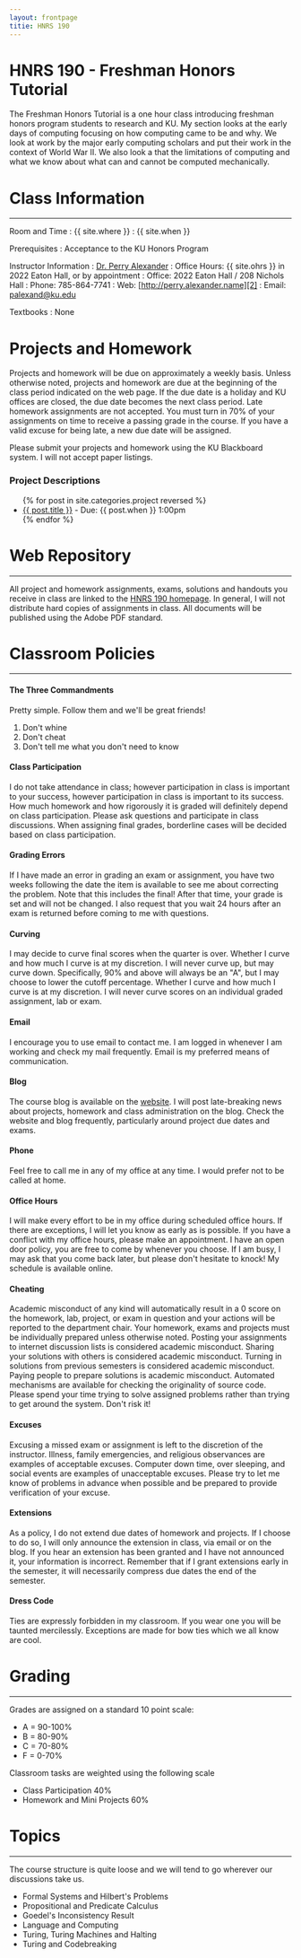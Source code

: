 ```yaml
---
layout: frontpage
titie: HNRS 190
---
```


# HNRS 190 - Freshman Honors Tutorial

The Freshman Honors Tutorial is a one hour class introducing freshman
honors program students to research and KU.  My section looks at the
early days of computing focusing on how computing came to be and
why. We look at work by the major early computing scholars and put
their work in the context of World War II.  We also look a that the
limitations of computing and what we know about what can and cannot be
computed mechanically.  

# Class Information

---- 

Room and Time
: {{ site.where }}
: {{ site.when }}

Prerequisites
: Acceptance to the KU Honors Program

Instructor Information
: [Dr. Perry Alexander][1]
: Office Hours: {{ site.ohrs }} in 2022 Eaton Hall, or by appointment
: Office: 2022 Eaton Hall / 208 Nichols Hall 
: Phone: 785-864-7741 
: Web: [http://perry.alexander.name][2]
: Email: [palexand@ku.edu][3]

Textbooks
: None

# Projects and Homework

Projects and homework will be due on approximately a weekly
basis. Unless otherwise noted, projects and homework are due at the beginning of the class period indicated on the web page.  If the due date is a holiday and KU offices are closed, the due date becomes the next class period.  Late homework assignments are not accepted.  You must turn in 70% of your assignments on time to receive a passing grade in the course.  If you have a valid excuse for being late, a new due date will be assigned. 

Please submit your projects and homework using the KU Blackboard
system.  I will not accept paper listings.

### Project Descriptions

<ul>
{% for post in site.categories.project reversed %}
<li><a href="{{ site.baseurl }}{{ post.url }}">{{ post.title }}</a>
 - Due: {{ post.when }} 1:00pm</li>
{% endfor %}
</ul>

# Web Repository

---- 

All project and homework assignments, exams, solutions and handouts you receive in class are linked to the
[HNRS 190 homepage][4].  In general, I will not distribute hard copies of assignments in class. All documents will be published using the Adobe PDF standard.

# Classroom Policies

---- 

#### The Three Commandments

Pretty simple.  Follow them and we'll be great friends!

1. Don't whine
1. Don't cheat
1. Don't tell me what you don't need to know

#### Class Participation

I do not take attendance in class; however participation in class is important to your success, however participation in class is important to its success. How much homework and how rigorously it is graded will definitely depend on class participation. Please ask questions and participate in class discussions. When assigning final grades, borderline cases will be decided based on class participation. 

#### Grading Errors

If I have made an error in grading an exam or assignment, you have two weeks following the date the item is available to see me about correcting the problem. Note that this includes the final! After that time, your grade is set and will not be changed. I also request that you wait 24 hours after an exam is returned before coming to me with questions. 

#### Curving

I may decide to curve final scores when the quarter is over. Whether I curve and how much I curve is at my discretion. I will never curve up, but may curve down. Specifically, 90% and above will always be an "A", but I may choose to lower the cutoff percentage. Whether I curve and how much I curve is at my discretion. I will never curve scores on an individual graded assignment, lab or exam.

#### Email

I encourage you to use email to contact me. I am logged in whenever I am working and check my mail frequently. Email is my preferred means of communication.

#### Blog

The course blog is available on the [website][5]. I will post
late-breaking news about projects, homework and class administration on the blog. Check the website and blog frequently, particularly around project due dates and exams.

#### Phone

Feel free to call me in any of my office at any time. I would prefer not to be called at home.

#### Office Hours

I will make every effort to be in my office during scheduled office hours. If there are exceptions, I will let you know as early as is possible. If you have a conflict with my office hours, please make an appointment. I have an open door policy, you are free to come by whenever you choose. If I am busy, I may ask that you come back later, but please don't hesitate to knock! My schedule is available online. 

#### Cheating

Academic misconduct of any kind will automatically result in a 0 score on the homework, lab, project, or exam in question and your actions will be reported to the department chair. Your homework, exams and projects must be individually prepared unless otherwise noted. Posting your assignments to internet discussion lists is considered academic misconduct. Sharing your solutions with others is considered academic misconduct. Turning in solutions from previous semesters is considered academic misconduct. Paying people to prepare solutions is academic misconduct. Automated mechanisms are available for checking the originality of source code. Please spend your time trying to solve assigned problems rather than trying to get around the system. Don't risk it! 

#### Excuses

Excusing a missed exam or assignment is left to the discretion of the instructor. Illness, family emergencies, and religious observances are examples of acceptable excuses. Computer down time, over sleeping, and social events are examples of unacceptable excuses. Please try to let me know of problems in advance when possible and be prepared to provide verification of your excuse. 

#### Extensions

As a policy, I do not extend due dates of homework and projects. If I choose to do so, I will only announce the extension in class, via email or on the blog. If you hear an extension has been granted and I have not announced it, your information is incorrect. Remember that if I grant extensions early in the semester, it will necessarily compress due dates the end of the semester. 

#### Dress Code

Ties are expressly forbidden in my classroom.  If you wear one you will be taunted mercilessly.  Exceptions are made for bow ties which we all know are cool.

# Grading

---- 

Grades are assigned on a standard 10 point scale:

* A = 90-100%
* B = 80-90%
* C = 70-80%
* F = 0-70%

Classroom tasks are weighted using the following scale

* Class Participation 40%
* Homework and Mini Projects 60%

# Topics

---- 

The course structure is quite loose and we will tend to go wherever our discussions take us.

* Formal Systems and Hilbert's Problems
* Propositional and Predicate Calculus
* Goedel's Inconsistency Result
* Language and Computing
* Turing, Turing Machines and Halting
* Turing and Codebreaking

[1]:	http://palexand.github.io
[2]:	http://perry.alexander.name
[3]:	mailto:palexand@ku.edu
[4]:	http://perry.alexander.name/hnrs190/
[5]:	blog.html
